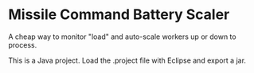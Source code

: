 # Missile Command Battery Scaler

A cheap way to monitor "load" and auto-scale workers up or down to process.

This is a Java project. 
Load the .project file with Eclipse and export a jar.


